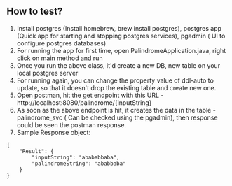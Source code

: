 ## How to test?

1. Install postgres (Install homebrew, brew install postgres), postgres app (Quick app for starting and stopping postgres services), pgadmin ( UI to configure postgres databases)
2. For running the app for first time, open PalindromeApplication.java, right click on main method and run
3. Once you run the above class, it'd create a new DB, new table on your local postgres server
4. For running again, you can change the property value of ddl-auto to update, so that it doesn't drop the existing table and create new one.
5. Open postman, hit the get endpoint with this URL - http://localhost:8080/palindrome/{inputString}
6. As soon as the above endpoint is hit, it creates the data in the table - palindrome_svc ( Can be checked using the pgadmin), then response could be seen the postman response.
7. Sample Response object:
```
{
    "Result": {
        "inputString": "abababbaba",
        "palindromeString": "ababbaba"
    }
}
```